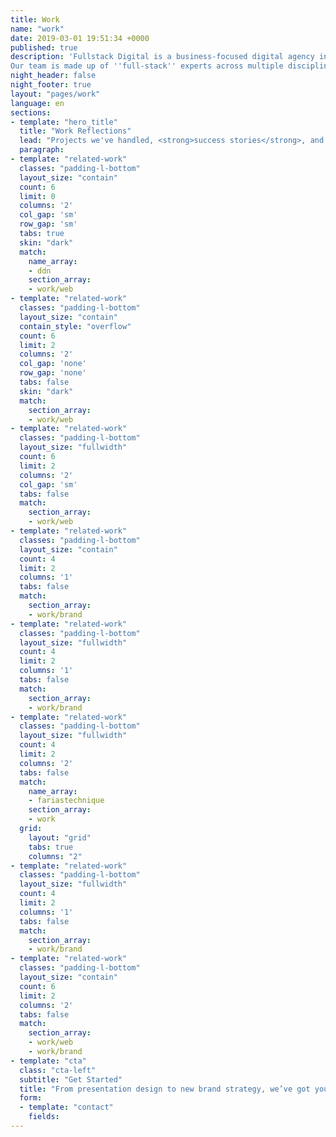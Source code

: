 ```yaml
---
title: Work
name: "work"
date: 2019-03-01 19:51:34 +0000
published: true
description: 'Fullstack Digital is a business-focused digital agency in Los Angeles.
Our team is made up of ''full-stack'' experts across multiple disciplines.'
night_header: false
night_footer: true
layout: "pages/work"
language: en
sections:
- template: "hero_title"
  title: "Work Reflections"
  lead: "Projects we've handled, <strong>success stories</strong>, and lessons learned."
  paragraph: 
- template: "related-work"
  classes: "padding-l-bottom"
  layout_size: "contain"
  count: 6
  limit: 0
  columns: '2'
  col_gap: 'sm'
  row_gap: 'sm'
  tabs: true
  skin: "dark"
  match:
    name_array:
    - ddn
    section_array:
    - work/web
- template: "related-work"
  classes: "padding-l-bottom"
  layout_size: "contain"
  contain_style: "overflow"
  count: 6
  limit: 2
  columns: '2'
  col_gap: 'none'
  row_gap: 'none'
  tabs: false
  skin: "dark"
  match:
    section_array:
    - work/web
- template: "related-work"
  classes: "padding-l-bottom"
  layout_size: "fullwidth"
  count: 6
  limit: 2
  columns: '2'
  col_gap: 'sm'
  tabs: false
  match:
    section_array:
    - work/web
- template: "related-work"
  classes: "padding-l-bottom"
  layout_size: "contain"
  count: 4
  limit: 2
  columns: '1'
  tabs: false
  match:
    section_array:
    - work/brand
- template: "related-work"
  classes: "padding-l-bottom"
  layout_size: "fullwidth"
  count: 4
  limit: 2
  columns: '1'
  tabs: false
  match:
    section_array:
    - work/brand
- template: "related-work"
  classes: "padding-l-bottom"
  layout_size: "fullwidth"
  count: 4
  limit: 2
  columns: '2'
  tabs: false
  match:
    name_array:
    - fariastechnique
    section_array:
    - work
  grid:
    layout: "grid"
    tabs: true
    columns: "2"
- template: "related-work"
  classes: "padding-l-bottom"
  layout_size: "fullwidth"
  count: 4
  limit: 2
  columns: '1'
  tabs: false
  match:
    section_array:
    - work/brand
- template: "related-work"
  classes: "padding-l-bottom"
  layout_size: "contain"
  count: 6
  limit: 2
  columns: '2'
  tabs: false
  match:
    section_array:
    - work/web
    - work/brand
- template: "cta"
  class: "cta-left"
  subtitle: "Get Started"
  title: "From presentation design to new brand strategy, we’ve got you covered."
  form:
  - template: "contact"
    fields:
---
```

